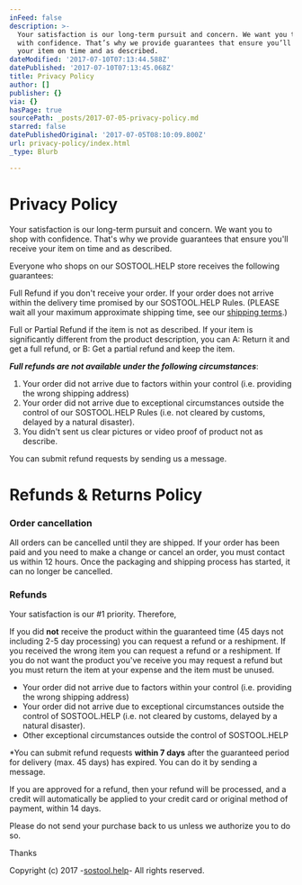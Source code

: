 ```yaml
---
inFeed: false
description: >-
  Your satisfaction is our long-term pursuit and concern. We want you to shop
  with confidence. That’s why we provide guarantees that ensure you’ll receive
  your item on time and as described.
dateModified: '2017-07-10T07:13:44.588Z'
datePublished: '2017-07-10T07:13:45.068Z'
title: Privacy Policy
author: []
publisher: {}
via: {}
hasPage: true
sourcePath: _posts/2017-07-05-privacy-policy.md
starred: false
datePublishedOriginal: '2017-07-05T08:10:09.800Z'
url: privacy-policy/index.html
_type: Blurb

---
```

# **Privacy Policy**

Your satisfaction is our long-term pursuit and concern. We want you to shop with confidence. That's why we provide guarantees that ensure you'll receive your item on time and as described.

Everyone who shops on our SOSTOOL.HELP store receives the following guarantees:

Full Refund if you don't receive your order. If your order does not arrive within the delivery time promised by our SOSTOOL.HELP Rules. (PLEASE wait all your maximum approximate shipping time, see our [shipping terms][0].)

Full or Partial Refund if the item is not as described. If your item is significantly different from the product description, you can A: Return it and get a full refund, or B: Get a partial refund and keep the item.

_**Full refunds are not available under the following circumstances**_:

1. Your order did not arrive due to factors within your control (i.e. providing the wrong shipping address)
2. Your order did not arrive due to exceptional circumstances outside the control of our SOSTOOL.HELP Rules (i.e. not cleared by customs, delayed by a natural disaster).
3. You didn't sent us clear pictures or video proof of product not as describe.

You can submit refund requests by sending us a message.

# **Refunds & Returns Policy**

### Order cancellation

All orders can be cancelled until they are shipped. If your order has been paid and you need to make a change or cancel an order, you must contact us within 12 hours. Once the packaging and shipping process has started, it can no longer be cancelled.

### Refunds

Your satisfaction is our \#1 priority. Therefore,

If you did **not** receive the product within the guaranteed time (45 days not including 2-5 day processing) you can request a refund or a reshipment. If you received the wrong item you can request a refund or a reshipment. If you do not want the product you've receive you may request a refund but you must return the item at your expense and the item must be unused.

* Your order did not arrive due to factors within your control (i.e. providing the wrong shipping address)
* Your order did not arrive due to exceptional circumstances outside the control of SOSTOOL.HELP (i.e. not cleared by customs, delayed by a natural disaster).
* Other exceptional circumstances outside the control of SOSTOOL.HELP

\*You can submit refund requests **within 7 days** after the guaranteed period for delivery (max. 45 days) has expired. You can do it by sending a message.

If you are approved for a refund, then your refund will be processed, and a credit will automatically be applied to your credit card or original method of payment, within 14 days.

Please do not send your purchase back to us unless we authorize you to do so.

Thanks

Copyright (c) 2017 -[sostool.help][1]- All rights reserved.

[0]: http://sostool.help/shipping-terms "shipping terms"
[1]: http://sostool.help/
